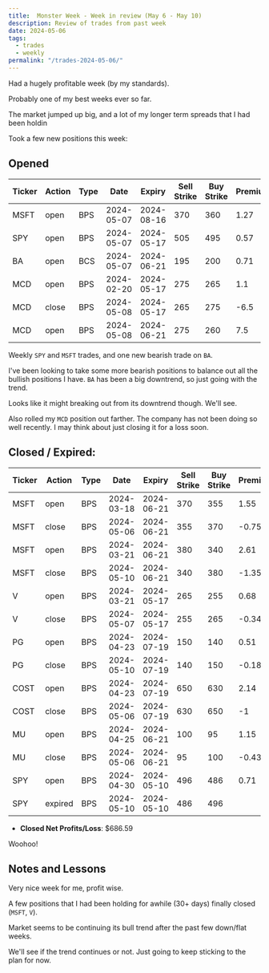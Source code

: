 ```yaml
---
title:  Monster Week - Week in review (May 6 - May 10)
description: Review of trades from past week
date: 2024-05-06
tags:
  - trades
  - weekly
permalink: "/trades-2024-05-06/"
---
```


Had a hugely profitable week (by my standards).

Probably one of my best weeks ever so far.

The market jumped up big, and a lot of my longer term spreads that I had been holdin

Took a few new positions this week:

## Opened

<div class="trade-table weekly full-width">

|**Ticker**|**Action**|**Type**|**Date**|**Expiry**|**Sell Strike**|**Buy Strike**|**Premium**|**Qty**|**Fee**|**Net**|
|---|---|---|---|---|---|---|---|---|---|---|
|MSFT|open|BPS|2024-05-07|2024-08-16|370|360|1.27|1|1.4|125.6|
|SPY|open|BPS|2024-05-07|2024-05-17|505|495|0.57|2|3.6|110.4|
|BA|open|BCS|2024-05-07|2024-06-21|195|200|0.71|2|1.32|140.68|
|MCD|open|BPS|2024-02-20|2024-05-17|275|265|1.1|1|1.4|108.6|
|MCD|close|BPS|2024-05-08|2024-05-17|265|275|-6.5|1|1.4|-651.4|
|MCD|open|BPS|2024-05-08|2024-06-21|275|260|7.5|1|1.4|748.6|

</div>

Weekly `SPY` and `MSFT` trades, and one new bearish trade on `BA`.  

I've been looking to take some more bearish positions to balance out all the bullish positions I have.  `BA` has been a big downtrend, so just going with the trend.

Looks like it might breaking out from its downtrend though. We'll see.

Also rolled my `MCD` position out farther.  The company has not been doing so well recently.  I may think about just closing it for a loss soon.

## Closed / Expired:

<div class = "trade-table monthly full-width">

|**Ticker**|**Action**|**Type**|**Date**|**Expiry**|**Sell Strike**|**Buy Strike**|**Premium**|**Qty**|**Fee**|**Net**|**Profit/Loss**|
|---|---|---|---|---|---|---|---|---|---|---|---|
|MSFT|open|BPS|2024-03-18|2024-06-21|370|355|1.55|1|1.4|153.6|$77.20|
|MSFT|close|BPS|2024-05-06|2024-06-21|355|370|-0.75|1|1.4|-76.4|
|MSFT|open|BPS|2024-03-21|2024-06-21|380|340|2.61|1|2.1|258.9|$122.64|
|MSFT|close|BPS|2024-05-10|2024-06-21|340|380|-1.35|1|1.26|-136.26|
|V|open|BPS|2024-03-21|2024-05-17|265|255|0.68|2|1.32|134.68|$65.29|
|V|close|BPS|2024-05-07|2024-05-17|255|265|-0.34|2|1.39|-69.39|
|PG|open|BPS|2024-04-23|2024-07-19|150|140|0.51|1|1.4|49.6|$30.20|
|PG|close|BPS|2024-05-10|2024-07-19|140|150|-0.18|1|1.4|-19.4|
|COST|open|BPS|2024-04-23|2024-07-19|650|630|2.14|1|1.4|212.6|$111.20|
|COST|close|BPS|2024-05-06|2024-07-19|630|650|-1|1|1.4|-101.4|
|MU|open|BPS|2024-04-25|2024-06-21|100|95|1.15|2|1.23|228.77|$141.66|
|MU|close|BPS|2024-05-06|2024-06-21|95|100|-0.43|2|1.11|-87.11|
|SPY|open|BPS|2024-04-30|2024-05-10|496|486|0.71|2|3.6|138.4|$138.40|
|SPY|expired|BPS|2024-05-10|2024-05-10|486|496||2||0|

</div>

- **Closed Net Profits/Loss**: $686.59

Woohoo!

## Notes and Lessons

Very nice week for me, profit wise.

A few positions that I had been holding for awhile (30+ days) finally closed (`MSFT`, `V`).

Market seems to be continuing its bull trend after the past few down/flat weeks.

We'll see if the trend continues or not.  Just going to keep sticking to the plan for now.





